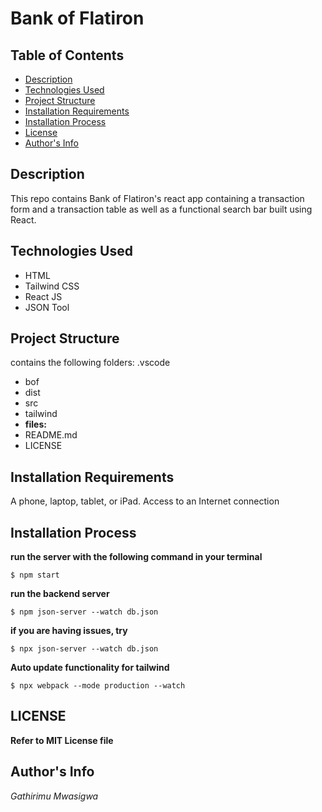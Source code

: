 # Bank of Flatiron
## Table of Contents
- [Description](https://github.com/Mwasigwa2/BankofFlatiron#desciription)
- [Technologies Used](https://github.com/Mwasigwa2/BankofFlatiron#technologies-used)
- [Project Structure](https://github.com/Mwasigwa2/BankofFlatiron#project-structure)
- [Installation Requirements](https://github.com/Mwasigwa2/BankofFlatiron#installation-requirements)
- [Installation Process](https://github.com/Mwasigwa2/BankofFlatiron#installation-process)
- [License](https://github.com/Mwasigwa2/BankofFlatiron#license)
- [Author's Info](https://github.com/Mwasigwa2/BankofFlatiron#authors-info)
  
## Description
This repo contains Bank of Flatiron's react app containing a transaction form and a transaction table as well as a functional search bar
built using React. 
## Technologies Used
- HTML
- Tailwind CSS
- React JS
- JSON Tool
## Project Structure 
contains the following folders:
 .vscode
 - bof
 - dist
 - src
 - tailwind
 - **files:**
 - README.md
 - LICENSE
## Installation Requirements
A phone, laptop, tablet, or iPad. 
Access to an Internet connection
## Installation Process

**run the server with the following command in your terminal**
```
$ npm start
```
**run the backend server**
```
$ npm json-server --watch db.json
```
**if you are having issues, try**
```
$ npx json-server --watch db.json
```
**Auto update functionality for tailwind**
```
$ npx webpack --mode production --watch
```

## LICENSE
**Refer to MIT License file**

## Author's Info

*Gathirimu Mwasigwa*


